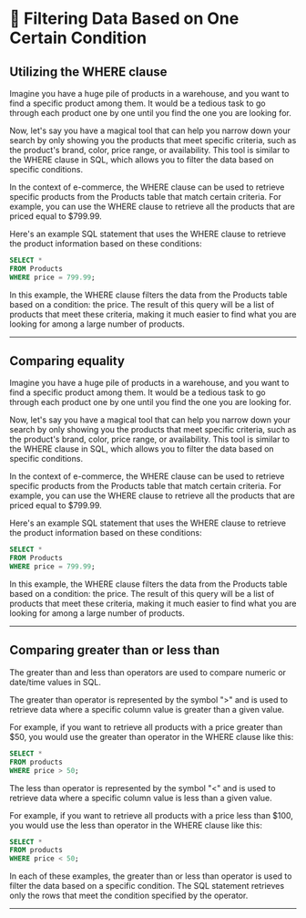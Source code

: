 # 🧩 Filtering Data Based on One Certain Condition
## Utilizing the WHERE clause
Imagine you have a huge pile of products in a warehouse, and you want to find a specific product among them. It would be a tedious task to go through each product one by one until you find the one you are looking for.

Now, let's say you have a magical tool that can help you narrow down your search by only showing you the products that meet specific criteria, such as the product's brand, color, price range, or availability. This tool is similar to the WHERE clause in SQL, which allows you to filter the data based on specific conditions.

In the context of e-commerce, the WHERE clause can be used to retrieve specific products from the Products table that match certain criteria. For example, you can use the WHERE clause to retrieve all the products that are priced equal to $799.99.

Here's an example SQL statement that uses the WHERE clause to retrieve the product information based on these conditions:

```sql
SELECT *
FROM Products
WHERE price = 799.99;
 ```

In this example, the WHERE clause filters the data from the Products table based on a condition: the price. The result of this query will be a list of products that meet these criteria, making it much easier to find what you are looking for among a large number of products.
___

## Comparing equality
Imagine you have a huge pile of products in a warehouse, and you want to find a specific product among them. It would be a tedious task to go through each product one by one until you find the one you are looking for.

Now, let's say you have a magical tool that can help you narrow down your search by only showing you the products that meet specific criteria, such as the product's brand, color, price range, or availability. This tool is similar to the WHERE clause in SQL, which allows you to filter the data based on specific conditions.

In the context of e-commerce, the WHERE clause can be used to retrieve specific products from the Products table that match certain criteria. For example, you can use the WHERE clause to retrieve all the products that are priced equal to $799.99.

Here's an example SQL statement that uses the WHERE clause to retrieve the product information based on these conditions:

```sql
SELECT *
FROM Products
WHERE price = 799.99;
 ```

In this example, the WHERE clause filters the data from the Products table based on a condition: the price. The result of this query will be a list of products that meet these criteria, making it much easier to find what you are looking for among a large number of products.

___

## Comparing greater than or less than
The greater than and less than operators are used to compare numeric or date/time values in SQL.

The greater than operator is represented by the symbol ">" and is used to retrieve data where a specific column value is greater than a given value.

For example, if you want to retrieve all products with a price greater than $50, you would use the greater than operator in the WHERE clause like this:

```sql
SELECT * 
FROM products 
WHERE price > 50;
 ```

The less than operator is represented by the symbol "<" and is used to retrieve data where a specific column value is less than a given value.

For example, if you want to retrieve all products with a price less than $100, you would use the less than operator in the WHERE clause like this:

```sql
SELECT * 
FROM products 
WHERE price < 50;
 ```

In each of these examples, the greater than or less than operator is used to filter the data based on a specific condition. The SQL statement retrieves only the rows that meet the condition specified by the operator.



___
